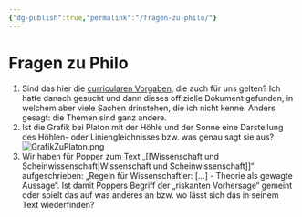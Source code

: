 ```yaml
---
{"dg-publish":true,"permalink":"/fragen-zu-philo/"}
---
```


# Fragen zu Philo
1. Sind das hier die [curricularen Vorgaben](https://cuvo.nibis.de/index.php?p=detail_view&docid=1204), die auch für uns gelten? Ich hatte danach gesucht und dann dieses offizielle Dokument gefunden, in welchem aber viele Sachen drinstehen, die ich nicht kenne. Anders gesagt: die Themen sind ganz andere.
2. Ist die Grafik bei Platon mit der Höhle und der Sonne eine Darstellung des Höhlen- oder Liniengleichnisses bzw. was genau sagt sie aus?
   ![GrafikZuPlaton.png](/img/user/GrafikZuPlaton.png)
3. Wir haben für Popper zum Text „[[Wissenschaft und Scheinwissenschaft\|Wissenschaft und Scheinwissenschaft]]“ aufgeschrieben: „Regeln für Wissenschaftler: \[...] - Theorie als gewagte Aussage“. Ist damit Poppers Begriff der „riskanten Vorhersage“ gemeint oder spielt das auf was anderes an bzw. wo lässt sich das in seinem Text wiederfinden?